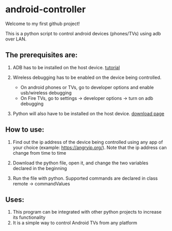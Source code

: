 # android-controller
Welcome to my first github project!

This is a python script to control android devices (phones/TVs) using adb over LAN.

## The prerequisites are:
1) ADB has to be installed on the host device. [tutorial](https://www.xda-developers.com/install-adb-windows-macos-linux/)

2) Wireless debugging has to be enabled on the device being controlled.
   - On android phones or TVs, go to developer options and enable usb/wireless debugging
   - On Fire TVs, go to settings -> developer options -> turn on adb debugging

3) Python will also have to be installed on the host device. [download page](https://www.python.org/downloads/)

## How to use:
1) Find out the ip address of the device being controlled using any app of your choice (example: https://angryip.org/). Note that the ip address can change from time to time

2) Download the python file, open it, and change the two variables declared in the beginning

3) Run the file with python. Supported commands are declared in class remote -> commandValues

## Uses:
1) This program can be integrated with other python projects to increase its functionality
2) It is a simple way to control Android TVs from any platform
